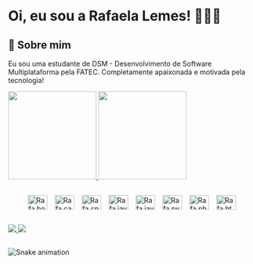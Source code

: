 # Oi, eu sou a Rafaela Lemes! 👩🏽‍💻


## 🚀 Sobre mim
Eu sou uma estudante de DSM - Desenvolvimento de Software Multiplataforma pela FATEC. Completamente apaixonada e motivada pela tecnologia!



<div>
    <a href="https://github.com/LemesdeMorais">
        <img height="180cm" src="https://github-readme-stats.vercel.app/api?username=LemesdeMorais&show_icons=true&theme=darcula&include_all_commits=true&count_private=true"/>
    </a>
    <a href="https://github.com/LemesdeMorais">
        <img height="180cm" src="https://github-readme-stats.vercel.app/api/top-langs/?username=LemesdeMorais&layout=compact&langs_count=16&theme=darcula"/>
    </a>
</div>

##
<div style="display: flex; justify-content: center; align-items: center; flex-wrap: wrap; gap: 15px;">
    <img alig="center" alt="Rafa.bootstrap" height="30" width="40" src="https://cdn.jsdelivr.net/gh/devicons/devicon@latest/icons/bootstrap/bootstrap-original.svg" />
    <img alig="center" alt="Rafa.canva" height="30" width="40" src="https://cdn.jsdelivr.net/gh/devicons/devicon@latest/icons/canva/canva-original.svg" />
    <img alig="center" alt="Rafa.cplus" height="30" width="40" src="https://cdn.jsdelivr.net/gh/devicons/devicon@latest/icons/cplusplus/cplusplus-original.svg" />
    <img alig="center" alt="Rafa.java" height="30" width="40" src="https://cdn.jsdelivr.net/gh/devicons/devicon@latest/icons/java/java-original.svg" />
    <img alig="center" alt="Rafa.javascript" height="30" width="40" src="https://cdn.jsdelivr.net/gh/devicons/devicon@latest/icons/javascript/javascript-original.svg" />
    <img alig="center" alt="Rafa.python" height="30" width="40" src="https://cdn.jsdelivr.net/gh/devicons/devicon@latest/icons/python/python-original.svg" />
    <img alig="center" alt="Rafa.php" height="30" width="40" src="https://cdn.jsdelivr.net/gh/devicons/devicon@latest/icons/php/php-original.svg" />
    <img alig="center" alt="Rafa.html" height="30" width="40" src="https://cdn.jsdelivr.net/gh/devicons/devicon@latest/icons/html5/html5-original.svg" />                                   
</div>

##

<div>
   <a href="https://www.linkedin.com/in/rafaela-morais-a310861b6/" target="_blank"><img src="https://img.shields.io/badge/LinkedIn-0077B5?style=for-the-badge&logo=linkedin&logoColor=white" target="_blank">
   </a> 
   <a href="https://www.instagram.com/raafalemes/" target="_blank"><img src="https://img.shields.io/badge/Instagram-E4405F?style=for-the-badge&logo=instagram&logoColor=white" target="_blank">
   </a> 
</div>

##

![Snake animation](https://github.com/LemesdeMorais)
